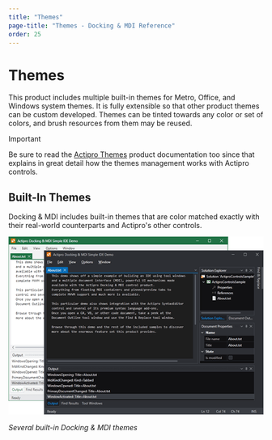 ```yaml
---
title: "Themes"
page-title: "Themes - Docking & MDI Reference"
order: 25
---
```

# Themes

This product includes multiple built-in themes for Metro, Office, and Windows system themes.  It is fully extensible so that other product themes can be custom developed.  Themes can be tinted towards any color or set of colors, and brush resources from them may be reused.

> [!IMPORTANT]
> Be sure to read the [Actipro Themes](../themes/index.md) product documentation too since that explains in great detail how the themes management works with Actipro controls.

## Built-In Themes

Docking & MDI includes built-in themes that are color matched exactly with their real-world counterparts and Actipro's other controls.

![Screenshot](images/themes.png)

*Several built-in Docking & MDI themes*
